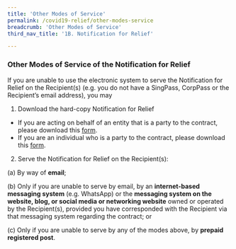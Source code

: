 ```yaml
---
title: 'Other Modes of Service'
permalink: /covid19-relief/other-modes-service
breadcrumb: 'Other Modes of Service'
third_nav_title: '1B. Notification for Relief'

---
```


### Other Modes of Service of the Notification for Relief ### 
If you are unable to use the electronic system to serve the Notification for Relief on the Recipient(s) (e.g. you do not have a SingPass, CorpPass or the Recipient’s email address), you may 

1.	Download the hard-copy Notification for Relief

*	If you are acting on behalf of an entity that is a party to the contract, please download this [form](https://www.mlaw.gov.sg/files/covid19-forms/Form-1-Entity.docx).
*	If you are an individual who is a party to the contract, please download this [form](https://www.mlaw.gov.sg/files/covid19-forms/Form-1-Individual.docx).  


2. Serve the Notification for Relief on the Recipient(s): 

(a)	 By way of **email**; 

(b)	 Only if you are unable to serve by email, by an **internet-based messaging system** (e.g. WhatsApp) or the **messaging system on the website, blog, or social media or networking website** owned or operated by the Recipient(s), provided you have corresponded with the Recipient via that messaging system regarding the contract; or

(c)	 Only if you are unable to serve by any of the modes above, by **prepaid registered post**.
